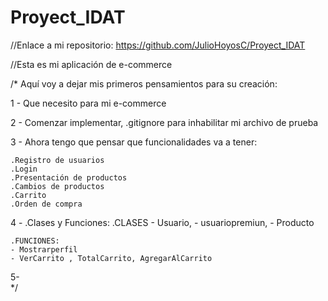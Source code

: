 # Proyect_IDAT
//Enlace a mi repositorio: https://github.com/JulioHoyosC/Proyect_IDAT

//Esta es mi aplicación de e-commerce 

/* Aquí voy a dejar mis primeros pensamientos para su creación:

1 -  Que necesito para mi e-commerce

2 -  Comenzar implementar, .gitignore para inhabilitar mi archivo de prueba

3 -  Ahora tengo que pensar que funcionalidades va a tener:

    .Registro de usuarios
    .Login
    .Presentación de productos
    .Cambios de productos
    .Carrito
    .Orden de compra

4 - .Clases y Funciones:
    .CLASES 
    - Usuario,
    - usuariopremiun,
    - Producto
    
    .FUNCIONES:
    - Mostrarperfil
    - VerCarrito , TotalCarrito, AgregarAlCarrito
5-  
*/


